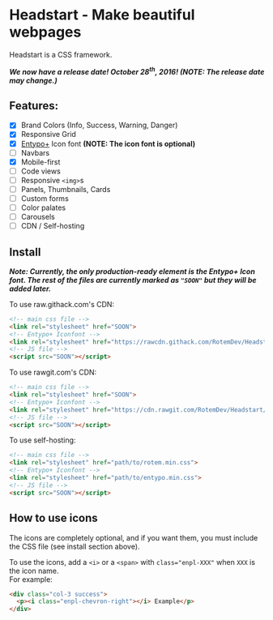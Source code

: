 # Headstart - Make beautiful webpages
Headstart is a CSS framework.

***We now have a release date! October 28<sup>th</sup>, 2016! (NOTE: The release date may change.)***

## Features:
- [x] Brand Colors (Info, Success, Warning, Danger)
- [x] Responsive Grid
- [x] [Entypo+](http://www.entypo.com/) Icon font **(NOTE: The icon font is optional)**
- [ ] Navbars
- [x] Mobile-first
- [ ] Code views
- [ ] Responsive `<img>`s
- [ ] Panels, Thumbnails, Cards
- [ ] Custom forms
- [ ] Color palates
- [ ] Carousels
- [ ] CDN / Self-hosting

## Install
***Note: Currently, the only production-ready element is the Entypo+ Icon font. The rest of the files are currently marked as `"SOON"` but they will be added later.***

To use raw.githack.com's CDN:
``` html
<!-- main css file -->
<link rel="stylesheet" href="SOON">
<!-- Entypo+ Iconfont -->
<link rel="stylesheet" href="https://rawcdn.githack.com/RotemDev/Headstart/ede2667d6a3446d82e4aac86bd563e31b9c097f0/css/entypo.min.css">
<!-- JS file -->
<script src="SOON"></script>
```

To use rawgit.com's CDN:
``` html
<!-- main css file -->
<link rel="stylesheet" href="SOON">
<!-- Entypo+ Iconfont -->
<link rel="stylesheet" href="https://cdn.rawgit.com/RotemDev/Headstart/ede2667d6a3446d82e4aac86bd563e31b9c097f0/css/entypo.min.css">
<!-- JS file -->
<script src="SOON"></script>
```

To use self-hosting:
``` html
<!-- main css file -->
<link rel="stylesheet" href="path/to/rotem.min.css">
<!-- Entypo+ Iconfont -->
<link rel="stylesheet" href="path/to/entypo.min.css">
<!-- JS file -->
<script src="SOON"></script>
```

## How to use icons
The icons are completely optional, and if you want them, you must include the CSS file (see install section above).

To use the icons, add a `<i>` or a `<span>` with `class="enpl-XXX"` when `XXX` is the icon name. <br>
For example:
``` html
<div class="col-3 success">
  <p><i class="enpl-chevron-right"></i> Example</p>
</div>
```
